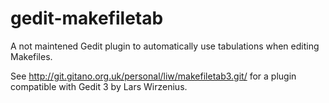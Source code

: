 gedit-makefiletab
=================

A not maintened Gedit plugin to automatically use tabulations when editing Makefiles.

See http://git.gitano.org.uk/personal/liw/makefiletab3.git/ for a plugin compatible with Gedit 3 by Lars Wirzenius.
